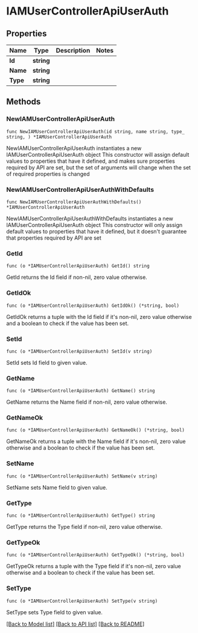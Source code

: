 # IAMUserControllerApiUserAuth

## Properties

Name | Type | Description | Notes
------------ | ------------- | ------------- | -------------
**Id** | **string** |  | 
**Name** | **string** |  | 
**Type** | **string** |  | 

## Methods

### NewIAMUserControllerApiUserAuth

`func NewIAMUserControllerApiUserAuth(id string, name string, type_ string, ) *IAMUserControllerApiUserAuth`

NewIAMUserControllerApiUserAuth instantiates a new IAMUserControllerApiUserAuth object
This constructor will assign default values to properties that have it defined,
and makes sure properties required by API are set, but the set of arguments
will change when the set of required properties is changed

### NewIAMUserControllerApiUserAuthWithDefaults

`func NewIAMUserControllerApiUserAuthWithDefaults() *IAMUserControllerApiUserAuth`

NewIAMUserControllerApiUserAuthWithDefaults instantiates a new IAMUserControllerApiUserAuth object
This constructor will only assign default values to properties that have it defined,
but it doesn't guarantee that properties required by API are set

### GetId

`func (o *IAMUserControllerApiUserAuth) GetId() string`

GetId returns the Id field if non-nil, zero value otherwise.

### GetIdOk

`func (o *IAMUserControllerApiUserAuth) GetIdOk() (*string, bool)`

GetIdOk returns a tuple with the Id field if it's non-nil, zero value otherwise
and a boolean to check if the value has been set.

### SetId

`func (o *IAMUserControllerApiUserAuth) SetId(v string)`

SetId sets Id field to given value.


### GetName

`func (o *IAMUserControllerApiUserAuth) GetName() string`

GetName returns the Name field if non-nil, zero value otherwise.

### GetNameOk

`func (o *IAMUserControllerApiUserAuth) GetNameOk() (*string, bool)`

GetNameOk returns a tuple with the Name field if it's non-nil, zero value otherwise
and a boolean to check if the value has been set.

### SetName

`func (o *IAMUserControllerApiUserAuth) SetName(v string)`

SetName sets Name field to given value.


### GetType

`func (o *IAMUserControllerApiUserAuth) GetType() string`

GetType returns the Type field if non-nil, zero value otherwise.

### GetTypeOk

`func (o *IAMUserControllerApiUserAuth) GetTypeOk() (*string, bool)`

GetTypeOk returns a tuple with the Type field if it's non-nil, zero value otherwise
and a boolean to check if the value has been set.

### SetType

`func (o *IAMUserControllerApiUserAuth) SetType(v string)`

SetType sets Type field to given value.



[[Back to Model list]](../README.md#documentation-for-models) [[Back to API list]](../README.md#documentation-for-api-endpoints) [[Back to README]](../README.md)



